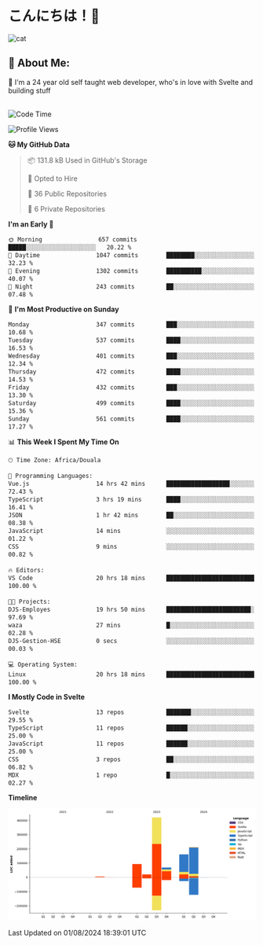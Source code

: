 

# こんにちは！🙂  
![cat](https://github.com/michaelnji/michaelnji/assets/73862378/606e99e9-2c18-4853-8722-991e4af8eae6)

## 💫 About Me:
🙂 I'm a 24 year old self taught web developer, who's in love with Svelte and building stuff <br><br>

<!--START_SECTION:waka-->
![Code Time](http://img.shields.io/badge/Code%20Time-824%20hrs%2058%20mins-blue)

![Profile Views](http://img.shields.io/badge/Profile%20Views-1-blue)

**🐱 My GitHub Data** 

> 📦 131.8 kB Used in GitHub's Storage 
 > 
> 💼 Opted to Hire
 > 
> 📜 36 Public Repositories 
 > 
> 🔑 6 Private Repositories 
 > 
**I'm an Early 🐤** 

```text
🌞 Morning                657 commits         █████░░░░░░░░░░░░░░░░░░░░   20.22 % 
🌆 Daytime                1047 commits        ████████░░░░░░░░░░░░░░░░░   32.23 % 
🌃 Evening                1302 commits        ██████████░░░░░░░░░░░░░░░   40.07 % 
🌙 Night                  243 commits         ██░░░░░░░░░░░░░░░░░░░░░░░   07.48 % 
```
📅 **I'm Most Productive on Sunday** 

```text
Monday                   347 commits         ███░░░░░░░░░░░░░░░░░░░░░░   10.68 % 
Tuesday                  537 commits         ████░░░░░░░░░░░░░░░░░░░░░   16.53 % 
Wednesday                401 commits         ███░░░░░░░░░░░░░░░░░░░░░░   12.34 % 
Thursday                 472 commits         ████░░░░░░░░░░░░░░░░░░░░░   14.53 % 
Friday                   432 commits         ███░░░░░░░░░░░░░░░░░░░░░░   13.30 % 
Saturday                 499 commits         ████░░░░░░░░░░░░░░░░░░░░░   15.36 % 
Sunday                   561 commits         ████░░░░░░░░░░░░░░░░░░░░░   17.27 % 
```


📊 **This Week I Spent My Time On** 

```text
🕑︎ Time Zone: Africa/Douala

💬 Programming Languages: 
Vue.js                   14 hrs 42 mins      ██████████████████░░░░░░░   72.43 % 
TypeScript               3 hrs 19 mins       ████░░░░░░░░░░░░░░░░░░░░░   16.41 % 
JSON                     1 hr 42 mins        ██░░░░░░░░░░░░░░░░░░░░░░░   08.38 % 
JavaScript               14 mins             ░░░░░░░░░░░░░░░░░░░░░░░░░   01.22 % 
CSS                      9 mins              ░░░░░░░░░░░░░░░░░░░░░░░░░   00.82 % 

🔥 Editors: 
VS Code                  20 hrs 18 mins      █████████████████████████   100.00 % 

🐱‍💻 Projects: 
DJS-Employes             19 hrs 50 mins      ████████████████████████░   97.69 % 
waza                     27 mins             █░░░░░░░░░░░░░░░░░░░░░░░░   02.28 % 
DJS-Gestion-HSE          0 secs              ░░░░░░░░░░░░░░░░░░░░░░░░░   00.03 % 

💻 Operating System: 
Linux                    20 hrs 18 mins      █████████████████████████   100.00 % 
```

**I Mostly Code in Svelte** 

```text
Svelte                   13 repos            ███████░░░░░░░░░░░░░░░░░░   29.55 % 
TypeScript               11 repos            ██████░░░░░░░░░░░░░░░░░░░   25.00 % 
JavaScript               11 repos            ██████░░░░░░░░░░░░░░░░░░░   25.00 % 
CSS                      3 repos             ██░░░░░░░░░░░░░░░░░░░░░░░   06.82 % 
MDX                      1 repo              █░░░░░░░░░░░░░░░░░░░░░░░░   02.27 % 
```



**Timeline**

![Lines of Code chart](https://raw.githubusercontent.com/michaelnji/michaelnji/main/assets/bar_graph.png)


 Last Updated on 01/08/2024 18:39:01 UTC
<!--END_SECTION:waka-->
